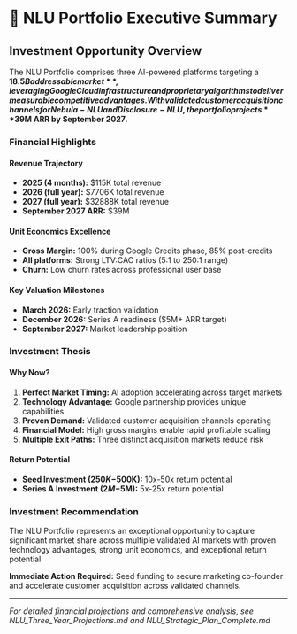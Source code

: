 # 🚀 NLU Portfolio Executive Summary

## Investment Opportunity Overview

The NLU Portfolio comprises three AI-powered platforms targeting a **$18.5B addressable market**, leveraging Google Cloud infrastructure and proprietary algorithms to deliver measurable competitive advantages. With validated customer acquisition channels for Nebula-NLU and Disclosure-NLU, the portfolio projects **$39M ARR by September 2027**.

### Financial Highlights

#### Revenue Trajectory
- **2025 (4 months):** $115K total revenue
- **2026 (full year):** $7706K total revenue  
- **2027 (full year):** $32888K total revenue
- **September 2027 ARR:** $39M

#### Unit Economics Excellence
- **Gross Margin:** 100% during Google Credits phase, 85% post-credits
- **All platforms:** Strong LTV:CAC ratios (5:1 to 250:1 range)
- **Churn:** Low churn rates across professional user base

#### Key Valuation Milestones
- **March 2026:** Early traction validation
- **December 2026:** Series A readiness ($5M+ ARR target)
- **September 2027:** Market leadership position

### Investment Thesis

#### Why Now?
1. **Perfect Market Timing:** AI adoption accelerating across target markets
2. **Technology Advantage:** Google partnership provides unique capabilities
3. **Proven Demand:** Validated customer acquisition channels operating
4. **Financial Model:** High gross margins enable rapid profitable scaling
5. **Multiple Exit Paths:** Three distinct acquisition markets reduce risk

#### Return Potential
- **Seed Investment ($250K-$500K):** 10x-50x return potential
- **Series A Investment ($2M-$5M):** 5x-25x return potential

### Investment Recommendation

The NLU Portfolio represents an exceptional opportunity to capture significant market share across multiple validated AI markets with proven technology advantages, strong unit economics, and exceptional return potential.

**Immediate Action Required:** Seed funding to secure marketing co-founder and accelerate customer acquisition across validated channels.

---

*For detailed financial projections and comprehensive analysis, see NLU_Three_Year_Projections.md and NLU_Strategic_Plan_Complete.md*

